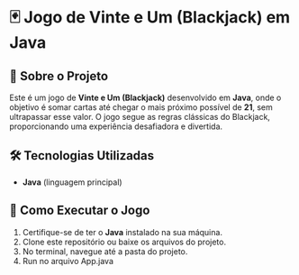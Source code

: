 # 🃏 Jogo de Vinte e Um (Blackjack) em Java  

## 📌 Sobre o Projeto  
Este é um jogo de **Vinte e Um (Blackjack)** desenvolvido em **Java**, onde o objetivo é somar cartas até chegar o mais próximo possível de **21**, sem ultrapassar esse valor. O jogo segue as regras clássicas do Blackjack, proporcionando uma experiência desafiadora e divertida.  

## 🛠️ Tecnologias Utilizadas  
- **Java** (linguagem principal)

## 🚀 Como Executar o Jogo  
1. Certifique-se de ter o **Java** instalado na sua máquina.  
2. Clone este repositório ou baixe os arquivos do projeto.  
3. No terminal, navegue até a pasta do projeto.  
4. Run no arquivo App.java
